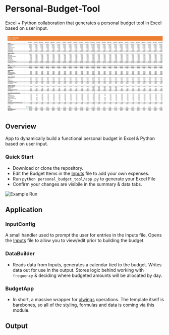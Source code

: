 # Personal-Budget-Tool

Excel + Python collaboration that generates a personal budget tool in Excel based on user input.

![Budget Tool](src/img/Budget.png)

## Overview
App to dynamically build a functional personal budget in Excel & Python based on user input. 

### Quick Start
- Download or clone the repository.
- Edit the Budget Items in the [Inputs](src/Inputs.xlsx) file to add your own expenses.
- Run `python personal_budget_tool/app.py` to generate your Excel File
- Confirm your changes are visibile in the summary & data tabs.

![Example Run](src/img/project.gif)

  
## Application

### InputConfig
A small handler used to prompt the user for entries in the Inputs file. Opens the [Inputs](src/Inputs.xlsx) file to allow you to view/edit prior to building the budget. 

### DataBuilder
- Reads data from Inputs, generates a calendar tied to the budget. Writes data out for use in the output. Stores logic behind working with `frequency` & deciding where budgeted amounts will be allocated by day. 

### BudgetApp
- In short, a massive wrapper for [xlwings](https://github.com/xlwings/xlwings) operations. The template itself is barebones, so all of the styling, formulas and data is coming via this module.

## Output

